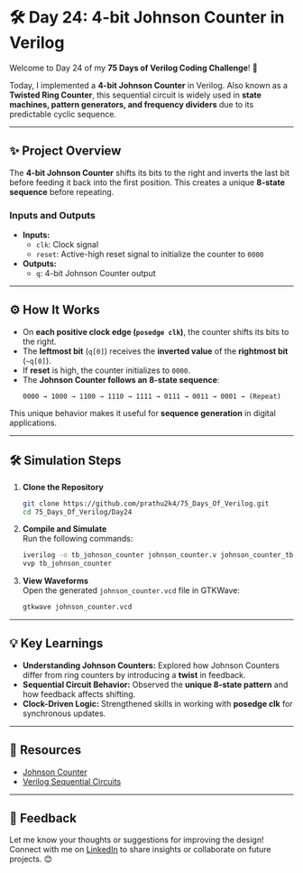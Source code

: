 # 🛠️ Day 24: 4-bit Johnson Counter in Verilog  

Welcome to Day 24 of my **75 Days of Verilog Coding Challenge**! 🎉  

Today, I implemented a **4-bit Johnson Counter** in Verilog. Also known as a **Twisted Ring Counter**, this sequential circuit is widely used in **state machines, pattern generators, and frequency dividers** due to its predictable cyclic sequence.  

---

## ✨ Project Overview  

The **4-bit Johnson Counter** shifts its bits to the right and inverts the last bit before feeding it back into the first position. This creates a unique **8-state sequence** before repeating.  

### **Inputs and Outputs**  
- **Inputs:**  
  - `clk`: Clock signal  
  - `reset`: Active-high reset signal to initialize the counter to `0000`  
- **Outputs:**  
  - `q`: 4-bit Johnson Counter output  

---

## ⚙️ How It Works  

- On **each positive clock edge (`posedge clk`)**, the counter shifts its bits to the right.  
- The **leftmost bit** (`q[0]`) receives the **inverted value** of the **rightmost bit** (`~q[0]`).  
- If **reset** is high, the counter initializes to `0000`.  
- The **Johnson Counter follows an 8-state sequence**:  
  ```
  0000 → 1000 → 1100 → 1110 → 1111 → 0111 → 0011 → 0001 → (Repeat)
  ```

This unique behavior makes it useful for **sequence generation** in digital applications.  

---

## 🛠️ Simulation Steps  

1. **Clone the Repository**  
   ```bash
   git clone https://github.com/prathu2k4/75_Days_Of_Verilog.git
   cd 75_Days_Of_Verilog/Day24
   ```  

2. **Compile and Simulate**  
   Run the following commands:  
   ```bash
   iverilog -o tb_johnson_counter johnson_counter.v johnson_counter_tb.v
   vvp tb_johnson_counter
   ```  

3. **View Waveforms**  
   Open the generated `johnson_counter.vcd` file in GTKWave:  
   ```bash
   gtkwave johnson_counter.vcd
   ```  

---

## 💡 Key Learnings  

- **Understanding Johnson Counters:** Explored how Johnson Counters differ from ring counters by introducing a **twist** in feedback.  
- **Sequential Circuit Behavior:** Observed the **unique 8-state pattern** and how feedback affects shifting.  
- **Clock-Driven Logic:** Strengthened skills in working with **posedge clk** for synchronous updates.  

---

## 🔗 Resources  

- [Johnson Counter](https://en.wikipedia.org/wiki/Johnson_counter)  
- [Verilog Sequential Circuits](https://www.chipverify.com/verilog/verilog-sequential-circuits)  

---

## 🤝 Feedback  

Let me know your thoughts or suggestions for improving the design! Connect with me on [LinkedIn](https://www.linkedin.com/in/pratham-jainvs) to share insights or collaborate on future projects. 😊  
